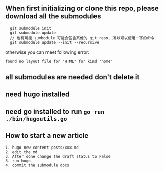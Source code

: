 ## When first initializing or clone this repo, please download all the submodules

```
  git submodule init
  git submodule update
  // 也有可能 sumbodule 可能会包含其他的 git repo, 所以可以使用一下的命令
  git submodule update --init --recursive
```

otherwise you can meet following error:

```
found no layout file for "HTML" for kind "home"
```

## all submodules are needed don't delete it

## need hugo installed

## need go installed to run `go run ./bin/hugoutils.go`

## How to start a new article

```
1. hugo new content posts/xxx.md
2. edit the md
3. After done change the draft status to False
3. run hugo
4. commit the submodule docs

```
